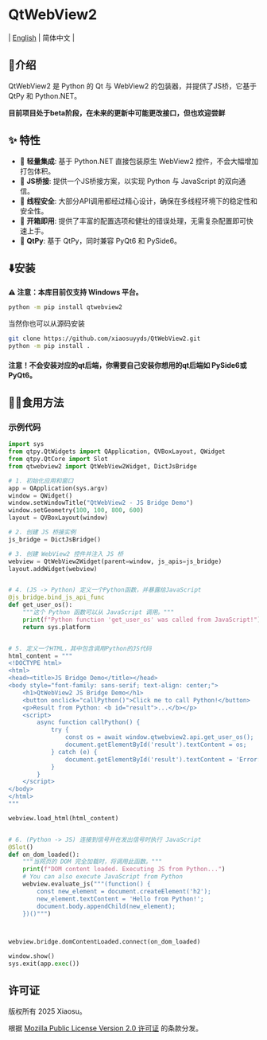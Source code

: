 # QtWebView2

| [English](https://github.com/xiaosuyyds/QtWebView2/blob/master/README.md) | 简体中文 |


## 📖介绍
QtWebView2 是 Python 的 Qt 与 WebView2 的包装器，并提供了JS桥，它基于 QtPy 和 Python.NET。

**目前项目处于beta阶段，在未来的更新中可能更改接口，但也欢迎尝鲜**

## ✨ 特性

- 🎸 **轻量集成**: 基于 Python.NET 直接包装原生 WebView2 控件，不会大幅增加打包体积。
- 🎻 **JS桥接**: 提供一个JS桥接方案，以实现 Python 与 JavaScript 的双向通信。
- 🎷 **线程安全**: 大部分API调用都经过精心设计，确保在多线程环境下的稳定性和安全性。
- 🎺 **开箱即用**: 提供了丰富的配置选项和健壮的错误处理，无需复杂配置即可快速上手。
- 🎼 **QtPy**: 基于 QtPy，同时兼容 PyQt6 和 PySide6。

## ⬇️安装
**⚠️ 注意：本库目前仅支持 Windows 平台。**

```bash
python -m pip install qtwebview2
```

当然你也可以从源码安装

```bash
git clone https://github.com/xiaosuyyds/QtWebView2.git
python -m pip install .
```

#### 注意！不会安装对应的qt后端，你需要自己安装你想用的qt后端如 PySide6或PyQt6。

## 🧑‍💻食用方法
### 示例代码
```python
import sys
from qtpy.QtWidgets import QApplication, QVBoxLayout, QWidget
from qtpy.QtCore import Slot
from qtwebview2 import QtWebView2Widget, DictJsBridge

# 1. 初始化应用和窗口
app = QApplication(sys.argv)
window = QWidget()
window.setWindowTitle("QtWebView2 - JS Bridge Demo")
window.setGeometry(100, 100, 800, 600)
layout = QVBoxLayout(window)

# 2. 创建 JS 桥接实例
js_bridge = DictJsBridge()

# 3. 创建 WebView2 控件并注入 JS 桥
webview = QtWebView2Widget(parent=window, js_apis=js_bridge)
layout.addWidget(webview)


# 4. (JS -> Python) 定义一个Python函数，并暴露给JavaScript
@js_bridge.bind_js_api_func
def get_user_os():
    """这个 Python 函数可以从 JavaScript 调用。"""
    print(f"Python function 'get_user_os' was called from JavaScript!")
    return sys.platform


# 5. 定义一个HTML，其中包含调用Python的JS代码
html_content = """
<!DOCTYPE html>
<html>
<head><title>JS Bridge Demo</title></head>
<body style="font-family: sans-serif; text-align: center;">
    <h1>QtWebView2 JS Bridge Demo</h1>
    <button onclick="callPython()">Click me to call Python!</button>
    <p>Result from Python: <b id="result">...</b></p>
    <script>
        async function callPython() {
            try {
                const os = await window.qtwebview2.api.get_user_os();
                document.getElementById('result').textContent = os;
            } catch (e) {
                document.getElementById('result').textContent = 'Error: ' + e;
            }
        }
    </script>
</body>
</html>
"""

webview.load_html(html_content)


# 6. (Python -> JS) 连接到信号并在发出信号时执行 JavaScript
@Slot()
def on_dom_loaded():
    """当网页的 DOM 完全加载时，将调用此函数。"""
    print(f"DOM content loaded. Executing JS from Python...")
    # You can also execute JavaScript from Python
    webview.evaluate_js("""(function() {
        const new_element = document.createElement('h2');
        new_element.textContent = 'Hello from Python!';
        document.body.appendChild(new_element);
    })()""")



webview.bridge.domContentLoaded.connect(on_dom_loaded)

window.show()
sys.exit(app.exec())
```

## 许可证

版权所有 2025 Xiaosu。

根据 [Mozilla Public License Version 2.0 许可证](https://github.com/xiaosuyyds/QtWebView2/blob/master/LICENSE) 的条款分发。
